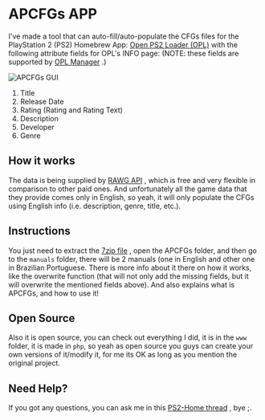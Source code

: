 # APCFGs APP
I've made a tool that can auto-fill/auto-populate the CFGs files for the PlayStation 2 (PS2) Homebrew App: [Open PS2 Loader (OPL)](http://www.ps2-home.com/forum/viewtopic.php?f=83&t=3) with the following attribute fields for OPL's INFO page:
(NOTE: these fields are supported by [OPL Manager](http://www.ps2-home.com/forum/viewtopic.php?f=13&t=189) .)

![APCFGs GUI](http://www.ps2-home.com/images/tutorials/APCFGs/how_ft0.png)

1. Title
2. Release Date
3. Rating (Rating and Rating Text)
4. Description
5. Developer
6. Genre

## How it works
The data is being supplied by [RAWG API](https://rawg.io/apidocs) , which is free and very flexible in comparison to other paid ones. And unfortunately all the game data that they provide comes only in English, so yeah, it will only populate the CFGs using English info (i.e. description, genre, title, etc.).

## Instructions
You just need to extract the [7zip file](https://www.7-zip.org/) , open the APCFGs folder, and then go to the `manuals` folder, there will be 2 manuals (one in English and other one in Brazilian Portuguese.  There is more info about it there on how it works, like the overwrite function (that will not only add the missing fields, but it will overwrite the mentioned fields above).  And also explains what is APCFGs, and how to use it!

## Open Source
Also it is open source, you can check out everything I did, it is in the `www` folder, it is made in `php`, so yeah as open source you guys can create your own versions of it/modify it, for me its OK as long as you mention the original project.

## Need Help?
If you got any questions, you can ask me in this [PS2-Home thread](http://www.ps2-home.com/forum/viewtopic.php?t=7964) , bye ;.  
